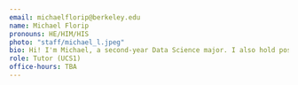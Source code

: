 ```yaml
---
email: michaelflorip@berkeley.edu
name: Michael Florip
pronouns: HE/HIM/HIS
photo: "staff/michael_l.jpeg"
bio: Hi! I'm Michael, a second-year Data Science major. I also hold positions as a Data Science Peer Advisor for CDSS and as a member of Data Science Society at Berkeley
role: Tutor (UCS1)
office-hours: TBA
---
```

